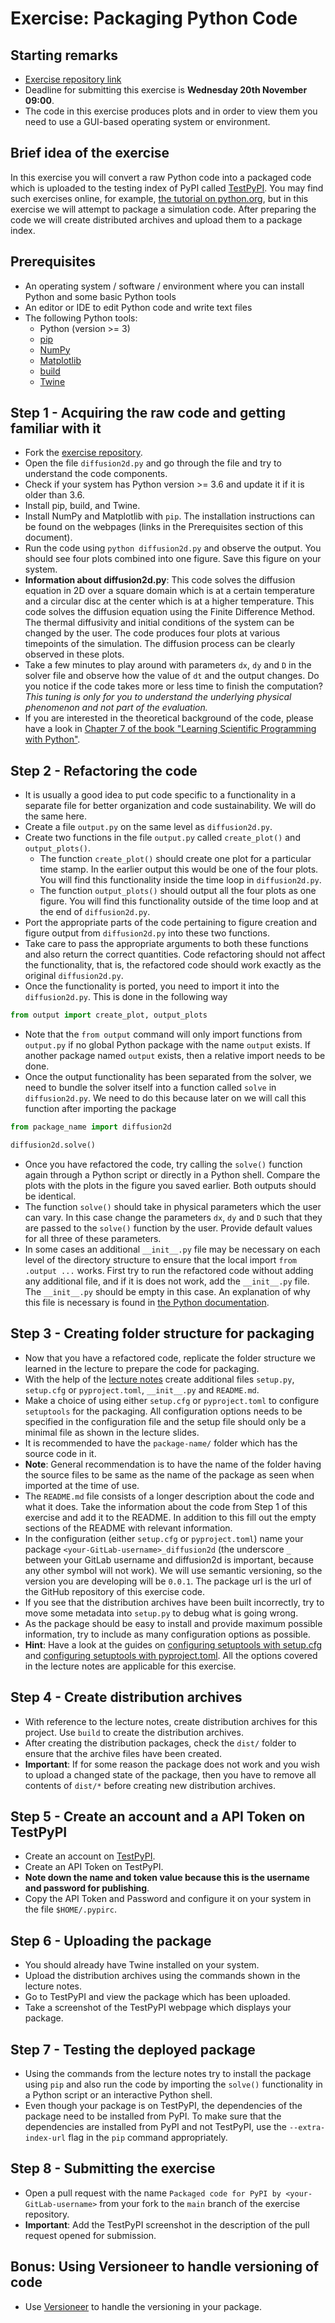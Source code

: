 # Exercise: Packaging Python Code

## Starting remarks

- [Exercise repository link](https://github.com/Simulation-Software-Engineering/diffusion2D)
- Deadline for submitting this exercise is **Wednesday 20th November 09:00**.
- The code in this exercise produces plots and in order to view them you need to use a GUI-based operating system or environment.

## Brief idea of the exercise

In this exercise you will convert a raw Python code into a packaged code which is uploaded to the testing index of PyPI called [TestPyPI](https://test.pypi.org/). You may find such exercises online, for example, [the tutorial on python.org](https://packaging.python.org/tutorials/packaging-projects/), but in this exercise we will attempt to package a simulation code. After preparing the code we will create distributed archives and upload them to a package index.

## Prerequisites

- An operating system / software / environment where you can install Python and some basic Python tools
- An editor or IDE to edit Python code and write text files
- The following Python tools:
    - Python (version >= 3)
    - [pip](https://pypi.org/project/pip/)
    - [NumPy](https://numpy.org/)
    - [Matplotlib](https://matplotlib.org/)
    - [build](https://pypa-build.readthedocs.io/en/latest/)
    - [Twine](https://twine.readthedocs.io/en/latest/)

## Step 1 - Acquiring the raw code and getting familiar with it

- Fork the [exercise repository](https://github.com/Simulation-Software-Engineering/diffusion2D).
- Open the file `diffusion2d.py` and go through the file and try to understand the code components.
- Check if your system has Python version >= 3.6 and update it if it is older than 3.6.
- Install pip, build, and Twine.
- Install NumPy and Matplotlib with `pip`. The installation instructions can be found on the webpages (links in the Prerequisites section of this document).
- Run the code using `python diffusion2d.py` and observe the output. You should see four plots combined into one figure. Save this figure on your system.
- **Information about diffusion2d.py**: This code solves the diffusion equation in 2D over a square domain which is at a certain temperature and a circular disc at the center which is at a higher temperature. This code solves the diffusion equation using the Finite Difference Method. The thermal diffusivity and initial conditions of the system can be changed by the user. The code produces four plots at various timepoints of the simulation. The diffusion process can be clearly observed in these plots.
- Take a few minutes to play around with parameters `dx`, `dy` and `D` in the solver file and observe how the value of `dt` and the output changes. Do you notice if the code takes more or less time to finish the computation? *This tuning is only for you to understand the underlying physical phenomenon and not part of the evaluation.*
- If you are interested in the theoretical background of the code, please have a look in [Chapter 7 of the book "Learning Scientific Programming with Python"](https://scipython.com/book/chapter-7-matplotlib/examples/the-two-dimensional-diffusion-equation/).

## Step 2 - Refactoring the code

- It is usually a good idea to put code specific to a functionality in a separate file for better organization and code sustainability. We will do the same here.
- Create a file `output.py` on the same level as `diffusion2d.py`.
- Create two functions in the file `output.py` called `create_plot()` and `output_plots()`.
    - The function `create_plot()` should create one plot for a particular time stamp. In the earlier output this would be one of the four plots. You will find this functionality inside the time loop in `diffusion2d.py`.
    - The function `output_plots()` should output all the four plots as one figure. You will find this functionality outside of the time loop and at the end of `diffusion2d.py`.
- Port the appropriate parts of the code pertaining to figure creation and figure output from `diffusion2d.py` into these two functions.
- Take care to pass the appropriate arguments to both these functions and also return the correct quantities. Code refactoring should not affect the functionality, that is, the refactored code should work exactly as the original `diffusion2d.py`.
- Once the functionality is ported, you need to import it into the `diffusion2d.py`. This is done in the following way

```python
from output import create_plot, output_plots
```

- Note that the `from output` command will only import functions from `output.py` if no global Python package with the name `output` exists. If another package named `output` exists, then a relative import needs to be done.
- Once the output functionality has been separated from the solver, we need to bundle the solver itself into a function called `solve` in `diffusion2d.py`. We need to do this because later on we will call this function after importing the package

```python
from package_name import diffusion2d

diffusion2d.solve()
```

- Once you have refactored the code, try calling the `solve()` function again through a Python script or directly in a Python shell. Compare the plots with the plots in the figure you saved earlier. Both outputs should be identical.
- The function `solve()` should take in physical parameters which the user can vary. In this case change the parameters `dx`, `dy` and `D` such that they are passed to the `solve()` function by the user. Provide default values for all three of these parameters.
- In some cases an additional `__init__.py` file may be necessary on each level of the directory structure to ensure that the local import `from .output ...` works. First try to run the refactored code without adding any additional file, and if it is does not work, add the `__init__.py` file. The `__init__.py` should be empty in this case. An explanation of why this file is necessary is found in [the Python documentation](https://docs.python.org/3/tutorial/modules.html#packages).

## Step 3 - Creating folder structure for packaging

- Now that you have a refactored code, replicate the folder structure we learned in the lecture to prepare the code for packaging.
- With the help of the [lecture notes](https://github.com/Simulation-Software-Engineering/Lecture-Material/blob/main/03_building_and_packaging/pypi_slides.md) create additional files `setup.py`, `setup.cfg` or `pyproject.toml`, `__init__.py` and `README.md`.
- Make a choice of using either `setup.cfg` or `pyproject.toml` to configure `setuptools` for the packaging. All configuration options needs to be specified in the configuration file and the setup file should only be a minimal file as shown in the lecture slides.
- It is recommended to have the `package-name/` folder which has the source code in it.
- **Note**: General recommendation is to have the name of the folder having the source files to be same as the name of the package as seen when imported at the time of use.
- The `README.md` file consists of a longer description about the code and what it does. Take the information about the code from Step 1 of this exercise and add it to the README. In addition to this fill out the empty sections of the README with relevant information.
- In the configuration (either `setup.cfg` or `pyproject.toml`) name your package `<your-GitLab-username>_diffusion2d` (the underscore `_` between your GitLab username and diffusion2d is important, because any other symbol will not work). We will use semantic versioning, so the version you are developing will be `0.0.1`. The package url is the url of the GitHub repository of this exercise code.
- If you see that the distribution archives have been built incorrectly, try to move some metadata into `setup.py` to debug what is going wrong.
- As the package should be easy to install and provide maximum possible information, try to include as many configuration options as possible.
- **Hint**: Have a look at the guides on [configuring setuptools with setup.cfg](https://setuptools.pypa.io/en/latest/userguide/declarative_config.html) and [configuring setuptools with pyproject.toml](https://setuptools.pypa.io/en/latest/userguide/pyproject_config.html). All the options covered in the lecture notes are applicable for this exercise.

## Step 4 - Create distribution archives

- With reference to the lecture notes, create distribution archives for this project. Use `build` to create the distribution archives.
- After creating the distribution packages, check the `dist/` folder to ensure that the archive files have been created.
- **Important**: If for some reason the package does not work and you wish to upload a changed state of the package, then you have to remove all contents of `dist/*` before creating new distribution archives.

## Step 5 - Create an account and a API Token on TestPyPI

- Create an account on [TestPyPI](https://packaging.python.org/guides/using-testpypi/).
- Create an API Token on TestPyPI.
- **Note down the name and token value because this is the username and password for publishing**.
- Copy the API Token and Password and configure it on your system in the file `$HOME/.pypirc`.

## Step 6 - Uploading the package

- You should already have Twine installed on your system.
- Upload the distribution archives using the commands shown in the lecture notes.
- Go to TestPyPI and view the package which has been uploaded.
- Take a screenshot of the TestPyPI webpage which displays your package.

## Step 7 - Testing the deployed package

- Using the commands from the lecture notes try to install the package using `pip` and also run the code by importing the `solve()` functionality in a Python script or an interactive Python shell.
- Even though your package is on TestPyPI, the dependencies of the package need to be installed from PyPI. To make sure that the dependencies are installed from PyPI and not TestPyPI, use the `--extra-index-url` flag in the `pip` command appropriately.

## Step 8 - Submitting the exercise

- Open a pull request with the name `Packaged code for PyPI by <your-GitLab-username>` from your fork to the `main` branch of the exercise repository.
- **Important**: Add the TestPyPI screenshot in the description of the pull request opened for submission.

## Bonus: Using Versioneer to handle versioning of code

- Use [Versioneer](https://pypi.org/project/versioneer/) to handle the versioning in your package.

